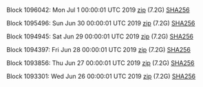 Block 1096042: Mon Jul  1 00:00:01 UTC 2019 [zip](https://dash-bootstrap.ams3.digitaloceanspaces.com/mainnet/2019-07-01/bootstrap.dat.zip) (7.2G) [SHA256](https://dash-bootstrap.ams3.digitaloceanspaces.com/mainnet/2019-07-01/sha256.txt)

Block 1095496: Sun Jun 30 00:00:01 UTC 2019 [zip](https://dash-bootstrap.ams3.digitaloceanspaces.com/mainnet/2019-06-30/bootstrap.dat.zip) (7.2G) [SHA256](https://dash-bootstrap.ams3.digitaloceanspaces.com/mainnet/2019-06-30/sha256.txt)

Block 1094945: Sat Jun 29 00:00:01 UTC 2019 [zip](https://dash-bootstrap.ams3.digitaloceanspaces.com/mainnet/2019-06-29/bootstrap.dat.zip) (7.2G) [SHA256](https://dash-bootstrap.ams3.digitaloceanspaces.com/mainnet/2019-06-29/sha256.txt)

Block 1094397: Fri Jun 28 00:00:01 UTC 2019 [zip](https://dash-bootstrap.ams3.digitaloceanspaces.com/mainnet/2019-06-28/bootstrap.dat.zip) (7.2G) [SHA256](https://dash-bootstrap.ams3.digitaloceanspaces.com/mainnet/2019-06-28/sha256.txt)

Block 1093856: Thu Jun 27 00:00:01 UTC 2019 [zip](https://dash-bootstrap.ams3.digitaloceanspaces.com/mainnet/2019-06-27/bootstrap.dat.zip) (7.2G) [SHA256](https://dash-bootstrap.ams3.digitaloceanspaces.com/mainnet/2019-06-27/sha256.txt)

Block 1093301: Wed Jun 26 00:00:01 UTC 2019 [zip](https://dash-bootstrap.ams3.digitaloceanspaces.com/mainnet/2019-06-26/bootstrap.dat.zip) (7.2G) [SHA256](https://dash-bootstrap.ams3.digitaloceanspaces.com/mainnet/2019-06-26/sha256.txt)
